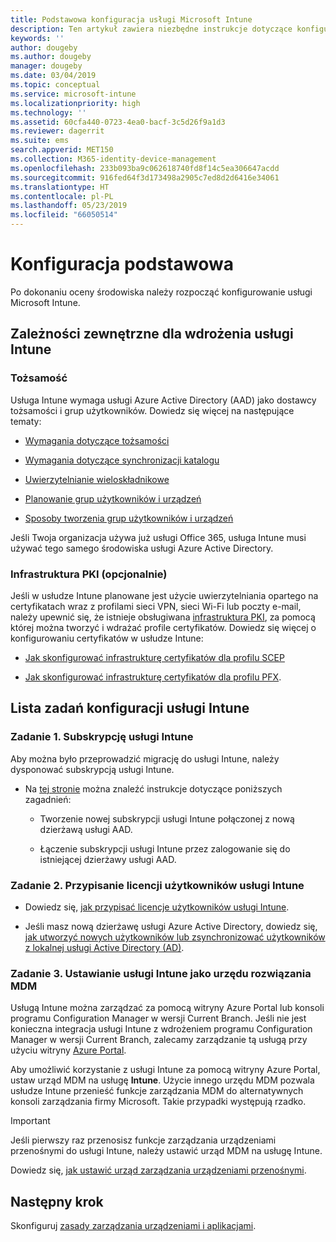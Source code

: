 ```yaml
---
title: Podstawowa konfiguracja usługi Microsoft Intune
description: Ten artykuł zawiera niezbędne instrukcje dotyczące konfigurowania usługi Microsoft Intune.
keywords: ''
author: dougeby
ms.author: dougeby
manager: dougeby
ms.date: 03/04/2019
ms.topic: conceptual
ms.service: microsoft-intune
ms.localizationpriority: high
ms.technology: ''
ms.assetid: 60cfa440-0723-4ea0-bacf-3c5d26f9a1d3
ms.reviewer: dagerrit
ms.suite: ems
search.appverid: MET150
ms.collection: M365-identity-device-management
ms.openlocfilehash: 233b093ba9c062618740fd8f14c5ea306647acdd
ms.sourcegitcommit: 916fed64f3d173498a2905c7ed8d2d6416e34061
ms.translationtype: HT
ms.contentlocale: pl-PL
ms.lasthandoff: 05/23/2019
ms.locfileid: "66050514"
---
```

# <a name="basic-setup"></a>Konfiguracja podstawowa

Po dokonaniu oceny środowiska należy rozpocząć konfigurowanie usługi Microsoft Intune.

## <a name="external-dependencies-for-an-intune-deployment"></a>Zależności zewnętrzne dla wdrożenia usługi Intune

### <a name="identity"></a>Tożsamość

Usługa Intune wymaga usługi Azure Active Directory (AAD) jako dostawcy tożsamości i grup użytkowników. Dowiedz się więcej na następujące tematy:

-  [Wymagania dotyczące tożsamości](https://docs.microsoft.com/azure/active-directory/active-directory-hybrid-identity-design-considerations-overview#design-considerations-overview)

-   [Wymagania dotyczące synchronizacji katalogu](https://docs.microsoft.com/azure/active-directory/active-directory-hybrid-identity-design-considerations-directory-sync-requirements)

-   [Uwierzytelnianie wieloskładnikowe](https://docs.microsoft.com/azure/active-directory/authentication/concept-mfa-howitworks)

-   [Planowanie grup użytkowników i urządzeń](users-add.md)

-   [Sposoby tworzenia grup użytkowników i urządzeń](groups-get-started.md)

Jeśli Twoja organizacja używa już usługi Office 365, usługa Intune musi używać tego samego środowiska usługi Azure Active Directory.

### <a name="pki-optional"></a>Infrastruktura PKI (opcjonalnie)

Jeśli w usłudze Intune planowane jest użycie uwierzytelniania opartego na certyfikatach wraz z profilami sieci VPN, sieci Wi-Fi lub poczty e-mail, należy upewnić się, że istnieje obsługiwana [infrastruktura PKI](certificates-configure.md), za pomocą której można tworzyć i wdrażać profile certyfikatów. Dowiedz się więcej o konfigurowaniu certyfikatów w usłudze Intune:

-   [Jak skonfigurować infrastrukturę certyfikatów dla profilu SCEP](/intune/certificates-scep-configure)

-   [Jak skonfigurować infrastrukturę certyfikatów dla profilu PFX](/intune/certficates-pfx-configure).


## <a name="task-list-for-an-intune-setup"></a>Lista zadań konfiguracji usługi Intune

### <a name="task-1-intune-subscription"></a>Zadanie 1. Subskrypcję usługi Intune

Aby można było przeprowadzić migrację do usługi Intune, należy dysponować subskrypcją usługi Intune.

-   Na [tej stronie](https://admin.microsoft.com/Signup/Signup.aspx?OfferId=40BE278A-DFD1-470a-9EF7-9F2596EA7FF9&dl=INTUNE_A&ali=1#0) można znaleźć instrukcje dotyczące poniższych zagadnień:

    -   Tworzenie nowej subskrypcji usługi Intune połączonej z nową dzierżawą usługi AAD.

    -   Łączenie subskrypcji usługi Intune przez zalogowanie się do istniejącej dzierżawy usługi AAD.

### <a name="task-2-assign-intune-user-licenses"></a>Zadanie 2. Przypisanie licencji użytkowników usługi Intune

-   Dowiedz się, [jak przypisać licencje użytkowników usługi Intune](licenses-assign.md).

-   Jeśli masz nową dzierżawę usługi Azure Active Directory, dowiedz się, [jak utworzyć nowych użytkowników lub zsynchronizować użytkowników z lokalnej usługi Active Directory (AD)](https://docs.microsoft.com/azure/active-directory/connect/active-directory-aadconnect).

### <a name="task-3-set-your-mdm-authority-to-intune"></a>Zadanie 3. Ustawianie usługi Intune jako urzędu rozwiązania MDM

Usługą Intune można zarządzać za pomocą witryny Azure Portal lub konsoli programu Configuration Manager w wersji Current Branch. Jeśli nie jest konieczna integracja usługi Intune z wdrożeniem programu Configuration Manager w wersji Current Branch, zalecamy zarządzanie tą usługą przy użyciu witryny [Azure Portal](https://portal.azure.com).

Aby umożliwić korzystanie z usługi Intune za pomocą witryny Azure Portal, ustaw urząd MDM na usługę **Intune**. Użycie innego urzędu MDM pozwala usłudze Intune przenieść funkcje zarządzania MDM do alternatywnych konsoli zarządzania firmy Microsoft. Takie przypadki występują rzadko.

> [!IMPORTANT]
> Jeśli pierwszy raz przenosisz funkcje zarządzania urządzeniami przenośnymi do usługi Intune, należy ustawić urząd MDM na usługę Intune.

Dowiedz się, [jak ustawić urząd zarządzania urządzeniami przenośnymi](mdm-authority-set.md).

## <a name="next-step"></a>Następny krok

Skonfiguruj [zasady zarządzania urządzeniami i aplikacjami](migration-guide-configure-policies.md).
